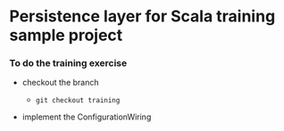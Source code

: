 # Persistence layer for Scala training sample project

### To do the training exercise

- checkout the branch
    -     git checkout training
- implement the ConfigurationWiring

